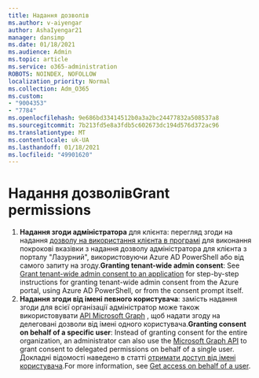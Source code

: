 ```yaml
---
title: Надання дозволів
ms.author: v-aiyengar
author: AshaIyengar21
manager: dansimp
ms.date: 01/18/2021
ms.audience: Admin
ms.topic: article
ms.service: o365-administration
ROBOTS: NOINDEX, NOFOLLOW
localization_priority: Normal
ms.collection: Adm_O365
ms.custom:
- "9004353"
- "7784"
ms.openlocfilehash: 9e686bd33414512b0a3a2bc24477832a508537a8
ms.sourcegitcommit: 7b213fd5e8a3fdb5c602673dc194d576d372ac96
ms.translationtype: MT
ms.contentlocale: uk-UA
ms.lasthandoff: 01/18/2021
ms.locfileid: "49901620"
---
```

# <a name="grant-permissions"></a><span data-ttu-id="1e98e-102">Надання дозволів</span><span class="sxs-lookup"><span data-stu-id="1e98e-102">Grant permissions</span></span>

1. <span data-ttu-id="1e98e-103">**Надання згоди адміністратора** для клієнта: перегляд згоди на надання [дозволу на використання клієнта в програмі](https://docs.microsoft.com/azure/active-directory/manage-apps/grant-admin-consent) для виконання покрокові вказівки з надання дозволу адміністратора для клієнта з порталу "Лазурний", використовуючи Azure AD PowerShell або від самого запиту на згоду.</span><span class="sxs-lookup"><span data-stu-id="1e98e-103">**Granting tenant-wide admin consent**: See [Grant tenant-wide admin consent to an application](https://docs.microsoft.com/azure/active-directory/manage-apps/grant-admin-consent) for step-by-step instructions for granting tenant-wide admin consent from the Azure portal, using Azure AD PowerShell, or from the consent prompt itself.</span></span>
1. <span data-ttu-id="1e98e-104">**Надання згоди від імені певного користувача**: замість надання згоди для всієї організації адміністратор може також використовувати [API Microsoft Graph](https://docs.microsoft.com/graph/use-the-api) , щоб надати згоду на делеговані дозволи від імені одного користувача.</span><span class="sxs-lookup"><span data-stu-id="1e98e-104">**Granting consent on behalf of a specific user**: Instead of granting consent for the entire organization, an administrator can also use the [Microsoft Graph API](https://docs.microsoft.com/graph/use-the-api) to grant consent to delegated permissions on behalf of a single user.</span></span> <span data-ttu-id="1e98e-105">Докладні відомості наведено в статті [отримати доступ від імені користувача](https://docs.microsoft.com/graph/auth-v2-user).</span><span class="sxs-lookup"><span data-stu-id="1e98e-105">For more information, see [Get access on behalf of a user](https://docs.microsoft.com/graph/auth-v2-user).</span></span>
